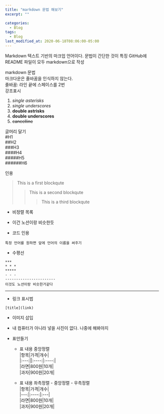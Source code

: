 ```yaml
---  
title: "markdown 문법 해보기"  
excerpt: ""  

categories:  
  - Blog  
tags:  
  - Blog  
last_modified_at: 2020-06-18T08:06:00-05:00  
---  
```



Markdown
텍스트 기반의 마크업 언어이다. 문법이 간단한 것이 특징
GitHub에 README 파일이 모두 markdown으로 작성

markdown 문법  
마크다운은 줄바꿈을 인식하지 않는다.  
줄바꿈: 라인 끝에 스페이스를 2번  
강조표시  
1. *single asterisks*  
2. _single underscores_  
3. **double astrisks**  
4. __double underscores__  
5. ~~cancelline~~  

글머리 달기  
#H1  
##H2  
###H3  
####H4  
#####H5  
######H6  

인용  
>This is a first blockqute  
>>This is a second blockqute  
>>>This is a third blockqute  

* 비정렬 목록  
 * 이건 노션이랑 비슷한듯  
 
* 코드 인용
```
특정 언어를 원하면 앞에 언어의 이름을 써주기
```

* 수평선
```
***
* * *
*****
- - -
-----------------------
이것도 노션이랑 비슷한거같다
```
------------------------

* 링크 표시법
```
[title](link)
```

* 이미지 삽입
 * 내 컴퓨터가 아니라 넣을 사진이 없다. 나중에 해봐야지  

* 표만들기  
  * 표 내용 중앙정렬  
|항목|가격|개수|  
|:---:||:----:|:----:|  
|라면|800원|10개|  
|과자|900원|20개|  

  * 표 내용 좌측정렬 - 중앙정렬 - 우측정렬  
|항목|가격|개수|  
|---:|:----:|:---|  
|라면|800원|10개|  
|과자|900원|20개|  








